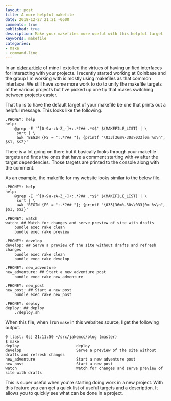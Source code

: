 ```yaml
---
layout: post
title: A more helpful makefile
date: 2018-12-27 21:21 -0600
comments: true
published: true
description: Make your makefiles more useful with this helpful target
keywords: makefile
categories:
- make
- command-line
---
```


In an [older article](/blog/2016/11/30/unify-your-project-interfaces/) of mine I extolled the virtues of having unified interfaces for interacting with your projects. I recently started working at Coinbase and the group I'm working with is mostly using makefiles as that common interface. We still have some more work to do to unify the makefile targets of the various projects but I've picked up one tip that makes switching between projects easier.

That tip is to have the default target of your makefile be one that prints out a helpful message. This looks like the following.

```
.PHONEY: help
help:
	@grep -E '^[0-9a-zA-Z_-]+:.*?## .*$$' $(MAKEFILE_LIST) | \
	 sort | \
	 awk 'BEGIN {FS = ":.*?## "}; {printf "\033[36m%-30s\033[0m %s\n", $$1, $$2}'
```

There is a lot going on there but it basically looks through your makefile targets and finds the ones that have a comment starting with `##` after the target dependencies. Those targets are printed to the console along with the comment.

As an example, the makefile for my website looks similar to the below file.

```
.PHONEY: help
help:
	@grep -E '^[0-9a-zA-Z_-]+:.*?## .*$$' $(MAKEFILE_LIST) | \
	 sort | \
	 awk 'BEGIN {FS = ":.*?## "}; {printf "\033[36m%-30s\033[0m %s\n", $$1, $$2}'

.PHONEY: watch
watch: ## Watch for changes and serve preview of site with drafts
	bundle exec rake clean
	bundle exec rake preview

.PHONEY: develop
develop: ## Serve a preview of the site without drafts and refresh changes
	bundle exec rake clean
	bundle exec rake develop

.PHONEY: new_adventure
new_adventure: ## Start a new adventure post
	bundle exec rake new_adventure

.PHONEY: new_post
new_post: ## Start a new post
	bundle exec rake new_post 

.PHONEY: deploy
deploy: ## deploy
	./deploy.sh
```

When this file, when I run `make` in this websites source, I get the following output.

```
0 [last: 0s] 21:11:50 ~/src/jakemcc/blog (master)
$ make
deploy                         deploy
develop                        Serve a preview of the site without drafts and refresh changes
new_adventure                  Start a new adventure post
new_post                       Start a new post
watch                          Watch for changes and serve preview of site with drafts
```

This is super useful when you're starting doing work in a new project. With this feature you can get a quick list of useful targets and a description. It allows you to quickly see what can be done in a project.
